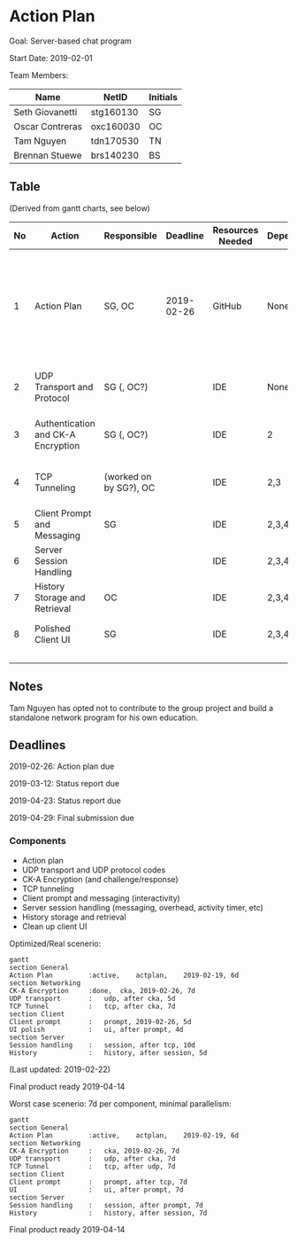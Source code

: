 # Action Plan

Goal: Server-based chat program

Start Date: 2019-02-01

Team Members:

| Name            | NetID     | Initials |
| --------------- | --------- | -------- |
| Seth Giovanetti | stg160130 | SG       |
| Oscar Contreras | oxc160030 | OC       |
| Tam Nguyen      | tdn170530 | TN       |
| Brennan Stuewe  | brs140230 | BS       |

## Table

(Derived from gantt charts, see below)

| No   | Action                             | Responsible            | Deadline   | Resources Needed | Dependencies | Result                                                  | Completed | Issues                                                       |
| ---- | ---------------------------------- | ---------------------- | ---------- | ---------------- | ------------ | ------------------------------------------------------- | --------- | ------------------------------------------------------------ |
| 1    | Action Plan                        | SG, OC                 | 2019-02-26 | GitHub           | None         | Get idea of how tasks will be divided                   |           | Most of team is less experienced in Python - members will need to use resources to become familiar. |
| 2    | UDP Transport and Protocol         | SG (, OC?)             |            | IDE              | None         | Messages for login / initiation of connections done     |           |                                                              |
| 3    | Authentication and CK-A Encryption | SG (, OC?)             |            | IDE              | 2            | Clients can be authenticated; messages can be encrypted |           |                                                              |
| 4    | TCP Tunneling                      | (worked on by SG?), OC |            | IDE              | 2,3          | Ready to implement client-client messaging              |           |                                                              |
| 5    | Client Prompt and Messaging        | SG                     |            | IDE              | 2,3,4        | Chat between clients can be performed                   |           |                                                              |
| 6    | Server Session Handling            |                        |            | IDE              | 2,3,4,5      | Functional chat in place                                |           |                                                              |
| 7    | History Storage and Retrieval      | OC                     |            | IDE              | 2,3,4,5,6    | Chat history retrievable by clients                     |           |                                                              |
| 8    | Polished Client UI                 | SG                     |            | IDE              | 2,3,4,5,6,7  | Implementation of chat program done                     |           |                                                              |
|      |                                    |                        |            |                  |              |                                                         |           |                                                              |
|      |                                    |                        |            |                  |              |                                                         |           |                                                              |
|      |                                    |                        |            |                  |              |                                                         |           |                                                              |
## Notes

Tam Nguyen has opted not to contribute to the group project and build a standalone network program for his own education.

## Deadlines

2019-02-26: Action plan due

2019-03-12: Status report due

2019-04-23: Status report due

2019-04-29: Final submission due

### Components

- Action plan
- UDP transport and UDP protocol codes
- CK-A Encryption (and challenge/response)
- TCP tunneling
- Client prompt and messaging (interactivity)
- Server session handling (messaging, overhead, activity timer, etc)
- History storage and retrieval
- Clean up client UI



Optimized/Real scenerio:

```mermaid
gantt
section General
Action Plan			:active,	actplan,	2019-02-19,	6d
section Networking
CK-A Encryption		:done,	cka, 2019-02-26, 7d
UDP transport		:	udp, after cka, 5d
TCP Tunnel			:	tcp, after cka, 7d
section Client
Client prompt		:   prompt, 2019-02-26, 5d
UI polish			:	ui, after prompt, 4d
section Server
Session handling	:	session, after tcp, 10d
History				:	history, after session,	5d
```

(Last updated: 2019-02-22)

Final product ready 2019-04-14



Worst case scenerio: 7d per component, minimal parallelism:

```mermaid
gantt
section General
Action Plan			:active,	actplan,	2019-02-19,	6d
section Networking
CK-A Encryption		:	cka, 2019-02-26, 7d
UDP transport		:	udp, after cka, 7d
TCP Tunnel			:	tcp, after udp, 7d
section Client
Client prompt		:   prompt, after tcp, 7d
UI					:	ui, after prompt, 7d
section Server
Session handling	:	session, after prompt, 7d
History				:	history, after session,	7d
```

Final product ready 2019-04-14

